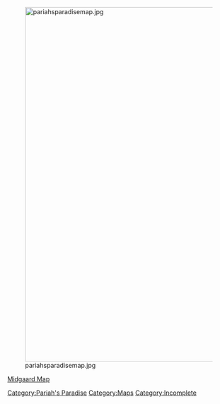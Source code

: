 <figure>
<img src="pariahsparadisemap.jpg" title="pariahsparadisemap.jpg"
width="800" alt="pariahsparadisemap.jpg" />
<figcaption aria-hidden="true">pariahsparadisemap.jpg</figcaption>
</figure>

[Midgaard Map](Midgaard_Map "wikilink")

[Category:Pariah's Paradise](Category:Pariah's_Paradise "wikilink")
[Category:Maps](Category:Maps "wikilink")
[Category:Incomplete](Category:Incomplete "wikilink")
